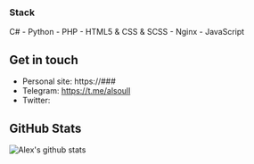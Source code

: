 ### Stack
C# - Python - PHP - 
HTML5 & CSS & SCSS - 
Nginx - 
JavaScript

## Get in touch
- Personal site: https://###
- Telegram: https://t.me/alsoull
- Twitter: 

## GitHub Stats
![Alex's github stats](https://github-readme-stats.vercel.app/api?username=zchk0&show_icons=true&theme=default)

<!--
**zchk0/zchk0** is a ✨ _special_ ✨ repository because its `README.md` (this file) appears on your GitHub profile.

Here are some ideas to get you started:

- 🔭 I’m currently working on ...
- 🌱 I’m currently learning ...
- 👯 I’m looking to collaborate on ...
- 🤔 I’m looking for help with ...
- 💬 Ask me about ...
- 📫 How to reach me: ...
- 😄 Pronouns: ...
- ⚡ Fun fact: ...
-->

<!--
- Webpack
- JavaScript & TypeScript 
- HTML5
-->
